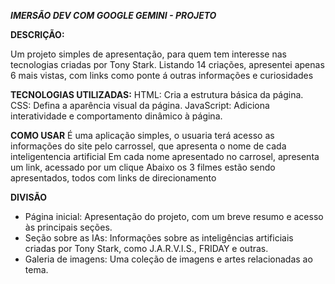 ***IMERSÃO DEV COM GOOGLE GEMINI - PROJETO***


**DESCRIÇÃO:**

Um projeto simples de apresentação, para quem tem interesse nas tecnologias criadas por Tony Stark.
Listando 14 criações, apresentei apenas 6 mais vistas, com links como ponte á outras informações e curiosidades

**TECNOLOGIAS UTILIZADAS:**
HTML: Cria a estrutura básica da página.
CSS: Defina a aparência visual da página.
JavaScript: Adiciona interatividade e comportamento dinâmico à página.

**COMO USAR**
É uma aplicação simples, o usuaria terá acesso as informações do site pelo carrossel, que apresenta o nome de cada inteligentencia artificial
Em cada nome apresentado no carrosel, apresenta um link, acessado por um clique
Abaixo os 3 filmes estão sendo apresentados, todos com links de direcionamento

**DIVISÃO**
 * Página inicial: Apresentação do projeto, com um breve resumo e acesso às principais seções.
 * Seção sobre as IAs: Informações sobre as inteligências artificiais criadas por Tony Stark, como J.A.R.V.I.S., FRIDAY e outras.
 * Galeria de imagens: Uma coleção de imagens e artes relacionadas ao tema.




